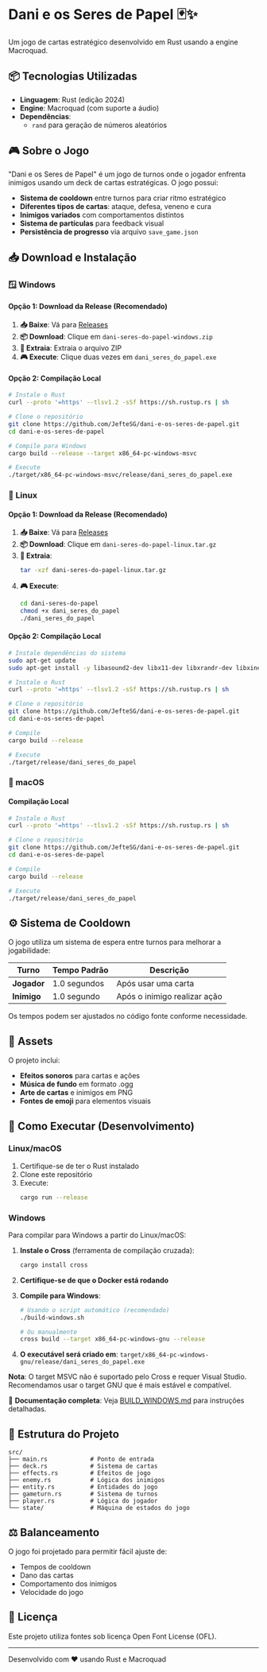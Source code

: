 # Dani e os Seres de Papel 🃏✨

Um jogo de cartas estratégico desenvolvido em Rust usando a engine Macroquad.

## 📦 Tecnologias Utilizadas
- **Linguagem**: Rust (edição 2024)
- **Engine**: Macroquad (com suporte a áudio)
- **Dependências**:
  - `rand` para geração de números aleatórios

## 🎮 Sobre o Jogo
"Dani e os Seres de Papel" é um jogo de turnos onde o jogador enfrenta inimigos usando um deck de cartas estratégicas. O jogo possui:

- **Sistema de cooldown** entre turnos para criar ritmo estratégico
- **Diferentes tipos de cartas**: ataque, defesa, veneno e cura
- **Inimigos variados** com comportamentos distintos
- **Sistema de partículas** para feedback visual
- **Persistência de progresso** via arquivo `save_game.json`

## 📥 Download e Instalação

### 🪟 Windows

#### **Opção 1: Download da Release (Recomendado)**
1. **📥 Baixe**: Vá para [Releases](https://github.com/JefteSG/dani-e-os-seres-de-papel/releases)
2. **📦 Download**: Clique em `dani-seres-do-papel-windows.zip`
3. **📂 Extraia**: Extraia o arquivo ZIP
4. **🎮 Execute**: Clique duas vezes em `dani_seres_do_papel.exe`

#### **Opção 2: Compilação Local**
```bash
# Instale o Rust
curl --proto '=https' --tlsv1.2 -sSf https://sh.rustup.rs | sh

# Clone o repositório
git clone https://github.com/JefteSG/dani-e-os-seres-de-papel.git
cd dani-e-os-seres-de-papel

# Compile para Windows
cargo build --release --target x86_64-pc-windows-msvc

# Execute
./target/x86_64-pc-windows-msvc/release/dani_seres_do_papel.exe
```

### 🐧 Linux

#### **Opção 1: Download da Release (Recomendado)**
1. **📥 Baixe**: Vá para [Releases](https://github.com/JefteSG/dani-e-os-seres-de-papel/releases)
2. **📦 Download**: Clique em `dani-seres-do-papel-linux.tar.gz`
3. **📂 Extraia**: 
   ```bash
   tar -xzf dani-seres-do-papel-linux.tar.gz
   ```
4. **🎮 Execute**: 
   ```bash
   cd dani-seres-do-papel
   chmod +x dani_seres_do_papel
   ./dani_seres_do_papel
   ```

#### **Opção 2: Compilação Local**
```bash
# Instale dependências do sistema
sudo apt-get update
sudo apt-get install -y libasound2-dev libx11-dev libxrandr-dev libxinerama-dev libxcursor-dev libxi-dev

# Instale o Rust
curl --proto '=https' --tlsv1.2 -sSf https://sh.rustup.rs | sh

# Clone o repositório
git clone https://github.com/JefteSG/dani-e-os-seres-de-papel.git
cd dani-e-os-seres-de-papel

# Compile
cargo build --release

# Execute
./target/release/dani_seres_do_papel
```

### 🍎 macOS

#### **Compilação Local**
```bash
# Instale o Rust
curl --proto '=https' --tlsv1.2 -sSf https://sh.rustup.rs | sh

# Clone o repositório
git clone https://github.com/JefteSG/dani-e-os-seres-de-papel.git
cd dani-e-os-seres-de-papel

# Compile
cargo build --release

# Execute
./target/release/dani_seres_do_papel
```

## ⚙️ Sistema de Cooldown
O jogo utiliza um sistema de espera entre turnos para melhorar a jogabilidade:

| Turno       | Tempo Padrão | Descrição                     |
|-------------|--------------|-------------------------------|
| **Jogador** | 1.0 segundos | Após usar uma carta           |
| **Inimigo** | 1.0 segundo  | Após o inimigo realizar ação  |

Os tempos podem ser ajustados no código fonte conforme necessidade.

## 🎵 Assets
O projeto inclui:
- **Efeitos sonoros** para cartas e ações
- **Música de fundo** em formato .ogg
- **Arte de cartas** e inimigos em PNG
- **Fontes de emoji** para elementos visuais

## 🚀 Como Executar (Desenvolvimento)

### Linux/macOS
1. Certifique-se de ter o Rust instalado
2. Clone este repositório
3. Execute:
   ```bash
   cargo run --release
   ```

### Windows
Para compilar para Windows a partir do Linux/macOS:

1. **Instale o Cross** (ferramenta de compilação cruzada):
   ```bash
   cargo install cross
   ```

2. **Certifique-se de que o Docker está rodando**

3. **Compile para Windows**:
   ```bash
   # Usando o script automático (recomendado)
   ./build-windows.sh
   
   # Ou manualmente
   cross build --target x86_64-pc-windows-gnu --release
   ```

4. **O executável será criado em**: `target/x86_64-pc-windows-gnu/release/dani_seres_do_papel.exe`

**Nota**: O target MSVC não é suportado pelo Cross e requer Visual Studio. Recomendamos usar o target GNU que é mais estável e compatível.

📖 **Documentação completa**: Veja [BUILD_WINDOWS.md](BUILD_WINDOWS.md) para instruções detalhadas.

## 📂 Estrutura do Projeto
```
src/
├── main.rs            # Ponto de entrada
├── deck.rs            # Sistema de cartas
├── effects.rs         # Efeitos de jogo
├── enemy.rs           # Lógica dos inimigos
├── entity.rs          # Entidades do jogo
├── gameturn.rs        # Sistema de turnos
├── player.rs          # Lógica do jogador
└── state/             # Máquina de estados do jogo
```

## ⚖️ Balanceamento
O jogo foi projetado para permitir fácil ajuste de:
- Tempos de cooldown
- Dano das cartas
- Comportamento dos inimigos
- Velocidade do jogo

## 📜 Licença
Este projeto utiliza fontes sob licença Open Font License (OFL).

---

Desenvolvido com ❤️ usando Rust e Macroquad
